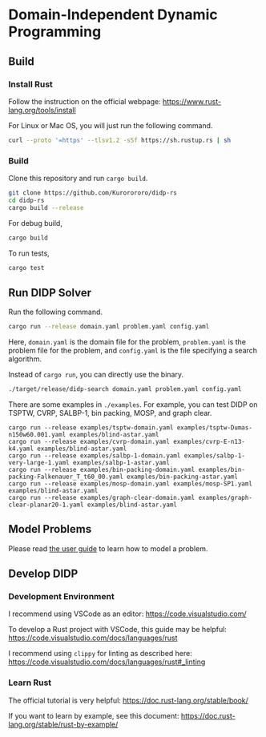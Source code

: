 # Domain-Independent Dynamic Programming

## Build

### Install Rust
Follow the instruction on the official webpage: https://www.rust-lang.org/tools/install

For Linux or Mac OS, you will just run the following command.

```bash
curl --proto '=https' --tlsv1.2 -sSf https://sh.rustup.rs | sh
```

### Build
Clone this repository and run `cargo build`.

```bash
git clone https://github.com/Kurorororo/didp-rs
cd didp-rs
cargo build --release
```

For debug build,

```bash
cargo build
```

To run tests,

```bash
cargo test
```

## Run DIDP Solver
Run the following command.

```bash
cargo run --release domain.yaml problem.yaml config.yaml
```

Here, `domain.yaml` is the domain file for the problem, `problem.yaml` is the problem file for the problem, and `config.yaml` is the file specifying a search algorithm.

Instead of `cargo run`, you can directly use the binary.

```bash
./target/release/didp-search domain.yaml problem.yaml config.yaml
```

There are some examples in `./examples`. For example, you can test DIDP on TSPTW, CVRP, SALBP-1, bin packing, MOSP, and graph clear.

```
cargo run --release examples/tsptw-domain.yaml examples/tsptw-Dumas-n150w60.001.yaml examples/blind-astar.yaml
cargo run --release examples/cvrp-domain.yaml examples/cvrp-E-n13-k4.yaml examples/blind-astar.yaml
cargo run --release examples/salbp-1-domain.yaml examples/salbp-1-very-large-1.yaml examples/salbp-1-astar.yaml
cargo run --release examples/bin-packing-domain.yaml examples/bin-packing-Falkenauer_T_t60_00.yaml examples/bin-packing-astar.yaml
cargo run --release examples/mosp-domain.yaml examples/mosp-SP1.yaml examples/blind-astar.yaml
cargo run --release examples/graph-clear-domain.yaml examples/graph-clear-planar20-1.yaml examples/blind-astar.yaml
```

## Model Problems
Please read [the user guide](./user-guide.md) to learn how to model a problem.

## Develop DIDP

### Development Environment
I recommend using VSCode as an editor: https://code.visualstudio.com/

To develop a Rust project with VSCode, this guide may be helpful: https://code.visualstudio.com/docs/languages/rust

I recommend using `clippy` for linting as described here: https://code.visualstudio.com/docs/languages/rust#_linting


### Learn Rust
The official tutorial is very helpful: https://doc.rust-lang.org/stable/book/

If you want to learn by example, see this document: https://doc.rust-lang.org/stable/rust-by-example/


